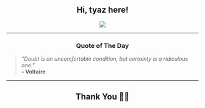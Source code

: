 <h2 align="center"> Hi, tyaz here!</h2>

<p align="center">
<a href="https://github.com/tyazx" alt="github streak"><img src="https://dvst-streak.herokuapp.com/?user=tyazx&theme=tokyonight&fire=DD472C"></a>
</p>

<hr>
<h3 align="center">Quote of The Day</h3>
<p align="center">
<blockquote>
<i>"Doubt is an uncomfortable condition, but certainty is a ridiculous one."</i>
<br>
<b>- Voltaire</b>
</blockquote>
</p>


<hr>
<h2 align="center">Thank You 🙏🏼</h2>
